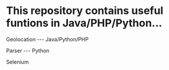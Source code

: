 # This repository contains useful funtions in Java/PHP/Python... #

Geolocation --- Java/Python/PHP

Parser --- Python

Selenium
